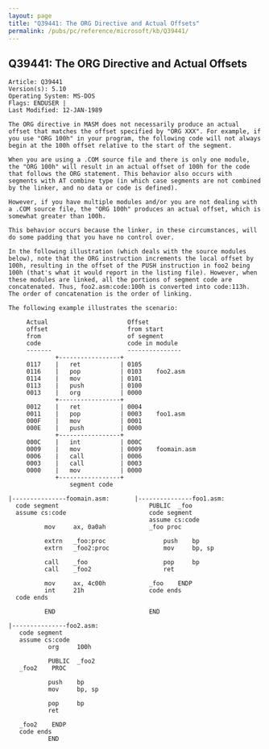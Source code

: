 ```yaml
---
layout: page
title: "Q39441: The ORG Directive and Actual Offsets"
permalink: /pubs/pc/reference/microsoft/kb/Q39441/
---
```


## Q39441: The ORG Directive and Actual Offsets

	Article: Q39441
	Version(s): 5.10
	Operating System: MS-DOS
	Flags: ENDUSER |
	Last Modified: 12-JAN-1989
	
	The ORG directive in MASM does not necessarily produce an actual
	offset that matches the offset specified by "ORG XXX". For example, if
	you use "ORG 100h" in your program, the following code will not always
	begin at the 100h offset relative to the start of the segment.
	
	When you are using a .COM source file and there is only one module,
	the "ORG 100h" will result in an actual offset of 100h for the code
	that follows the ORG statement. This behavior also occurs with
	segments with AT combine type (in which case segments are not combined
	by the linker, and no data or code is defined).
	
	However, if you have multiple modules and/or you are not dealing with
	a .COM source file, the "ORG 100h" produces an actual offset, which is
	somewhat greater than 100h.
	
	This behavior occurs because the linker, in these circumstances, will
	do some padding that you have no control over.
	
	In the following illustration (which deals with the source modules
	below), note that the ORG instruction increments the local offset by
	100h, resulting in the offset of the PUSH instruction in foo2 being
	100h (that's what it would report in the listing file). However, when
	these modules are linked, all the portions of segment code are
	concatenated. Thus, foo2.asm:code:100h is converted into code:113h.
	The order of concatenation is the order of linking.
	
	The following example illustrates the scenario:
	
	     Actual                      Offset
	     offset                      from start
	     from                        of segment
	     code                        code in module
	     -------                     ---------------
	             +-----------------+
	     0117    |   ret           | 0105
	     0116    |   pop           | 0103    foo2.asm
	     0114    |   mov           | 0101
	     0113    |   push          | 0100
	     0013    |   org           | 0000
	             +-----------------+
	     0012    |   ret           | 0004
	     0011    |   pop           | 0003    foo1.asm
	     000F    |   mov           | 0001
	     000E    |   push          | 0000
	             +-----------------+
	     000C    |   int           | 000C
	     0009    |   mov           | 0009    foomain.asm
	     0006    |   call          | 0006
	     0003    |   call          | 0003
	     0000    |   mov           | 0000
	             +-----------------+
	                 segment code
	
	|---------------foomain.asm:       |---------------foo1.asm:
	  code segment                         PUBLIC  _foo
	  assume cs:code                       code segment
	                                       assume cs:code
	          mov     ax, 0a0ah            _foo proc
	
	          extrn   _foo:proc                push    bp
	          extrn   _foo2:proc               mov     bp, sp
	
	          call    _foo                     pop     bp
	          call    _foo2                    ret
	
	          mov     ax, 4c00h            _foo    ENDP
	          int     21h                  code ends
	  code ends
	
	          END                          END
	
	|---------------foo2.asm:
	   code segment
	   assume cs:code
	           org     100h
	
	           PUBLIC  _foo2
	   _foo2    PROC
	
	           push    bp
	           mov     bp, sp
	
	           pop     bp
	           ret
	
	   _foo2    ENDP
	   code ends
	           END
